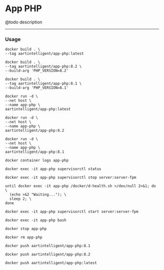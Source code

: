 # App PHP

@todo description

---

### Usage

```shell
docker build . \
--tag aartintelligent/app-php:latest
```

```shell
docker build . \
--tag aartintelligent/app-php:8.2 \
--build-arg 'PHP_VERSION=8.2'
```

```shell
docker build . \
--tag aartintelligent/app-php:8.1 \
--build-arg 'PHP_VERSION=8.1'
```

```shell
docker run -d \
--net host \
--name app-php \
aartintelligent/app-php:latest
```

```shell
docker run -d \
--net host \
--name app-php \
aartintelligent/app-php:8.2
```

```shell
docker run -d \
--net host \
--name app-php \
aartintelligent/app-php:8.1
```

```shell
docker container logs app-php
```

```shell
docker exec -it app-php supervisorctl status
```

```shell
docker exec -it app-php supervisorctl stop server:server-fpm
```

```shell
until docker exec -it app-php /docker/d-health.sh >/dev/null 2>&1; do \
  (echo >&2 "Waiting..."); \
  sleep 2; \
done
```

```shell
docker exec -it app-php supervisorctl start server:server-fpm
```

```shell
docker exec -it app-php bash
```

```shell
docker stop app-php
```

```shell
docker rm app-php
```

```shell
docker push aartintelligent/app-php:8.1
```

```shell
docker push aartintelligent/app-php:8.2
```

```shell
docker push aartintelligent/app-php:latest
```